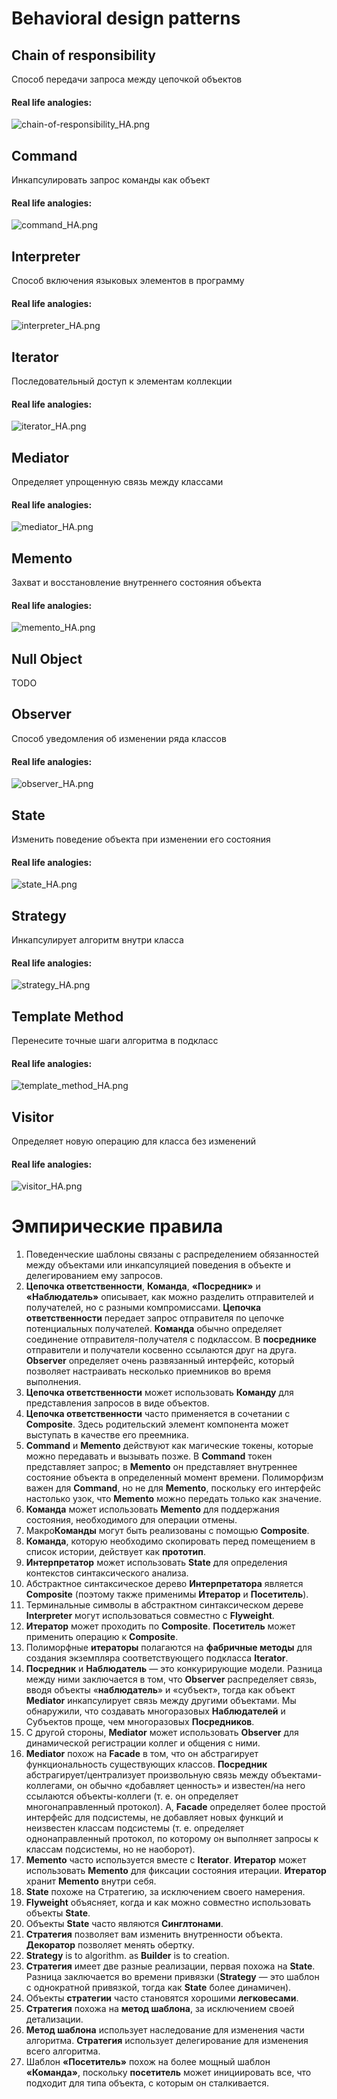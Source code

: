 # Behavioral design patterns


## Chain of responsibility
Способ передачи запроса между цепочкой объектов

#### Real life analogies:
![chain-of-responsibility_HA.png](images%2Fchain-of-responsibility_HA.png)
## Command
Инкапсулировать запрос команды как объект

#### Real life analogies:
![command_HA.png](images%2Fcommand_HA.png)
## Interpreter
Способ включения языковых элементов в программу

#### Real life analogies:
![interpreter_HA.png](images%2Finterpreter_HA.png)
## Iterator
Последовательный доступ к элементам коллекции

#### Real life analogies:
![iterator_HA.png](images%2Fiterator_HA.png)
## Mediator
Определяет упрощенную связь между классами

#### Real life analogies:
![mediator_HA.png](images%2Fmediator_HA.png)
## Memento
Захват и восстановление внутреннего состояния объекта

#### Real life analogies:
![memento_HA.png](images%2Fmemento_HA.png)

## Null Object
TODO

## Observer
Способ уведомления об изменении ряда классов

#### Real life analogies:
![observer_HA.png](images%2Fobserver_HA.png)
## State
Изменить поведение объекта при изменении его состояния

#### Real life analogies:
![state_HA.png](images%2Fstate_HA.png)
## Strategy
Инкапсулирует алгоритм внутри класса

#### Real life analogies:
![strategy_HA.png](images%2Fstrategy_HA.png)
## Template Method
Перенесите точные шаги алгоритма в подкласс

#### Real life analogies:
![template_method_HA.png](images%2Ftemplate_method_HA.png)
## Visitor
Определяет новую операцию для класса без изменений

#### Real life analogies:
![visitor_HA.png](images%2Fvisitor_HA.png)

# Эмпирические правила

1. Поведенческие шаблоны связаны с распределением обязанностей между объектами или инкапсуляцией поведения в объекте и делегированием ему запросов.
2. **Цепочка ответственности**, **Команда**, **«Посредник»** и **«Наблюдатель»** описывает, как можно разделить отправителей и получателей, но с разными компромиссами. **Цепочка ответственности** передает запрос отправителя по цепочке потенциальных получателей. **Команда** обычно определяет соединение отправителя-получателя с подклассом. В **посреднике** отправители и получатели косвенно ссылаются друг на друга. **Observer** определяет очень развязанный интерфейс, который позволяет настраивать несколько приемников во время выполнения.
3. **Цепочка ответственности** может использовать **Команду** для представления запросов в виде объектов.
4. **Цепочка ответственности** часто применяется в сочетании с **Composite**. Здесь родительский элемент компонента может выступать в качестве его преемника.
5. **Command** и **Memento** действуют как магические токены, которые можно передавать и вызывать позже. В **Command** токен представляет запрос; в **Memento** он представляет внутреннее состояние объекта в определенный момент времени. Полиморфизм важен для **Command**, но не для **Memento**, поскольку его интерфейс настолько узок, что **Memento** можно передать только как значение.
6. **Команда** может использовать **Memento** для поддержания состояния, необходимого для операции отмены.
7. Макро**Команды** могут быть реализованы с помощью **Composite**.
8. **Команда**, которую необходимо скопировать перед помещением в список истории, действует как **прототип**.
9. **Интерпретатор** может использовать **State** для определения контекстов синтаксического анализа.
10. Абстрактное синтаксическое дерево **Интерпретатора** является **Composite** (поэтому также применимы **Итератор** и **Посетитель**).
11. Терминальные символы в абстрактном синтаксическом дереве **Interpreter** могут использоваться совместно с **Flyweight**.
12. **Итератор** может проходить по **Composite**. **Посетитель** может применить операцию к **Composite**.
13. Полиморфные **итераторы** полагаются на **фабричные методы** для создания экземпляра соответствующего подкласса **Iterator**.
14. **Посредник** и **Наблюдатель** — это конкурирующие модели. Разница между ними заключается в том, что **Observer** распределяет связь, вводя объекты «**наблюдатель**» и «субъект», тогда как объект **Mediator** инкапсулирует связь между другими объектами. Мы обнаружили, что создавать многоразовых **Наблюдателей** и Субъектов проще, чем многоразовых **Посредников**.
15. С другой стороны, **Mediator** может использовать **Observer** для динамической регистрации коллег и общения с ними.
16. **Mediator** похож на **Facade** в том, что он абстрагирует функциональность существующих классов. **Посредник** абстрагирует/централизует произвольную связь между объектами-коллегами, он обычно «добавляет ценность» и известен/на него ссылаются объекты-коллеги (т. е. он определяет многонаправленный протокол). А, **Facade** определяет более простой интерфейс для подсистемы, не добавляет новых функций и неизвестен классам подсистемы (т. е. определяет однонаправленный протокол, по которому он выполняет запросы к классам подсистемы, но не наоборот).
17. **Memento** часто используется вместе с **Iterator**. **Итератор** может использовать **Memento** для фиксации состояния итерации. **Итератор** хранит **Memento** внутри себя.
18. **State** похоже на Стратегию, за исключением своего намерения.
19. **Flyweight** объясняет, когда и как можно совместно использовать объекты **State**.
20. Объекты **State** часто являются **Cинглтонами**.
21. **Стратегия** позволяет вам изменить внутренности объекта. **Декоратор** позволяет менять обертку.
22. **Strategy** is to algorithm. as **Builder** is to creation.
23. **Стратегия** имеет две разные реализации, первая похожа на **State**. Разница заключается во времени привязки (**Strategy** — это шаблон с однократной привязкой, тогда как **State** более динамичен).
24. Объекты **стратегии** часто становятся хорошими **легковесами**.
25. **Стратегия** похожа на **метод шаблона**, за исключением своей детализации.
26. **Метод шаблона** использует наследование для изменения части алгоритма. **Стратегия** использует делегирование для изменения всего алгоритма.
27. Шаблон **«Посетитель»** похож на более мощный шаблон **«Команда»**, поскольку **посетитель** может инициировать все, что подходит для типа объекта, с которым он сталкивается.